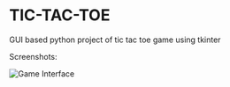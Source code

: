 # TIC-TAC-TOE
GUI based python project of tic tac toe game using tkinter

Screenshots:

![Game Interface](https://user-images.githubusercontent.com/69087895/227188518-1df636bf-6215-4553-be65-6bb4bba1413f.jpeg)
